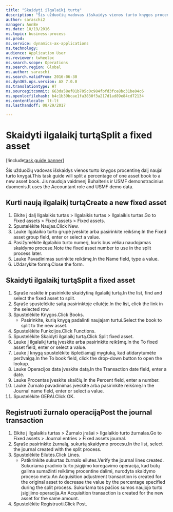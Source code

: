 ```yaml
--- 
title: "Skaidyti ilgalaikį turtą"
description: "Šis užduočių vadovas išskaidys vienos turto knygos procentinę dalį naujai turto knygai."
author: saraschi2
manager: AnnBe
ms.date: 10/19/2016
ms.topic: business-process
ms.prod: 
ms.service: dynamics-ax-applications
ms.technology: 
audience: Application User
ms.reviewer: twheeloc
ms.search.scope: Operations
ms.search.region: Global
ms.author: saraschi
ms.search.validFrom: 2016-06-30
ms.dyn365.ops.version: AX 7.0.0
ms.translationtype: HT
ms.sourcegitcommit: 663da58ef01b705c0c984fbfd3fce8bc31be04c6
ms.openlocfilehash: b4c1b39bcae1fa3830f3a217d1ad89e84cd72134
ms.contentlocale: lt-lt
ms.lasthandoff: 08/29/2017

---
```

# <a name="split-a-fixed-asset"></a><span data-ttu-id="5328b-103">Skaidyti ilgalaikį turtą</span><span class="sxs-lookup"><span data-stu-id="5328b-103">Split a fixed asset</span></span>

[!include[task guide banner](../../includes/task-guide-banner.md)]

<span data-ttu-id="5328b-104">Šis užduočių vadovas išskaidys vienos turto knygos procentinę dalį naujai turto knygai.</span><span class="sxs-lookup"><span data-stu-id="5328b-104">This task guide will split a percentage of one asset book to a new asset book.</span></span>  <span data-ttu-id="5328b-105">Jis naudoja vaidmenį Buhalteris ir USMF demonstracinius duomenis.</span><span class="sxs-lookup"><span data-stu-id="5328b-105">It uses the Accountant role and USMF demo data.</span></span>


## <a name="create-a-new-fixed-asset"></a><span data-ttu-id="5328b-106">Kurti naują ilgalaikį turtą</span><span class="sxs-lookup"><span data-stu-id="5328b-106">Create a new fixed asset</span></span>
1. <span data-ttu-id="5328b-107">Eikite į dalį Ilgalaikis turtas > Ilgalaikis turtas > Ilgalaikis turtas.</span><span class="sxs-lookup"><span data-stu-id="5328b-107">Go to Fixed assets > Fixed assets > Fixed assets.</span></span>
2. <span data-ttu-id="5328b-108">Spustelėkite Naujas.</span><span class="sxs-lookup"><span data-stu-id="5328b-108">Click New.</span></span>
3. <span data-ttu-id="5328b-109">Lauke Ilgalaikio turto grupė įveskite arba pasirinkite reikšmę.</span><span class="sxs-lookup"><span data-stu-id="5328b-109">In the Fixed asset group field, enter or select a value.</span></span>
4. <span data-ttu-id="5328b-110">Pasižymėkite ilgalaikio turto numerį, kuris bus vėliau naudojamas skaidymo procese.</span><span class="sxs-lookup"><span data-stu-id="5328b-110">Note the fixed asset number to use in the split process later.</span></span>
5. <span data-ttu-id="5328b-111">Lauke Pavadinimas surinkite reikšmę.</span><span class="sxs-lookup"><span data-stu-id="5328b-111">In the Name field, type a value.</span></span>
6. <span data-ttu-id="5328b-112">Uždarykite formą.</span><span class="sxs-lookup"><span data-stu-id="5328b-112">Close the form.</span></span>

## <a name="split-a-fixed-asset"></a><span data-ttu-id="5328b-113">Skaidyti ilgalaikį turtą</span><span class="sxs-lookup"><span data-stu-id="5328b-113">Split a fixed asset</span></span>
1. <span data-ttu-id="5328b-114">Sąraše raskite ir pasirinkite skaidytiną ilgalaikį turtą.</span><span class="sxs-lookup"><span data-stu-id="5328b-114">In the list, find and select the fixed asset to split.</span></span>
2. <span data-ttu-id="5328b-115">Sąraše spustelėkite saitą pasirinktoje eilutėje.</span><span class="sxs-lookup"><span data-stu-id="5328b-115">In the list, click the link in the selected row.</span></span>
3. <span data-ttu-id="5328b-116">Spustelėkite Knygos.</span><span class="sxs-lookup"><span data-stu-id="5328b-116">Click Books.</span></span>
    * <span data-ttu-id="5328b-117">Pasirinkite, kurią knygą padalinti naujajam turtui.</span><span class="sxs-lookup"><span data-stu-id="5328b-117">Select the book to split to the new asset.</span></span>  
4. <span data-ttu-id="5328b-118">Spustelėkite Funkcijos.</span><span class="sxs-lookup"><span data-stu-id="5328b-118">Click Functions.</span></span>
5. <span data-ttu-id="5328b-119">Spustelėkite Skaidyti ilgalaikį turtą.</span><span class="sxs-lookup"><span data-stu-id="5328b-119">Click Split fixed asset.</span></span>
6. <span data-ttu-id="5328b-120">Lauke Į ilgalaikį turtą įveskite arba pasirinkite reikšmę.</span><span class="sxs-lookup"><span data-stu-id="5328b-120">In the To fixed asset field, enter or select a value.</span></span>
7. <span data-ttu-id="5328b-121">Lauke Į knygą spustelėkite išplečiamąjį mygtuką, kad atidarytumėte peržvalgą.</span><span class="sxs-lookup"><span data-stu-id="5328b-121">In the To book field, click the drop-down button to open the lookup.</span></span>
8. <span data-ttu-id="5328b-122">Lauke Operacijos data įveskite datą.</span><span class="sxs-lookup"><span data-stu-id="5328b-122">In the Transaction date field, enter a date.</span></span>
9. <span data-ttu-id="5328b-123">Lauke Procentas įveskite skaičių.</span><span class="sxs-lookup"><span data-stu-id="5328b-123">In the Percent field, enter a number.</span></span>
10. <span data-ttu-id="5328b-124">Lauke Žurnalo pavadinimas įveskite arba pasirinkite reikšmę.</span><span class="sxs-lookup"><span data-stu-id="5328b-124">In the Journal name field, enter or select a value.</span></span>
11. <span data-ttu-id="5328b-125">Spustelėkite GERAI.</span><span class="sxs-lookup"><span data-stu-id="5328b-125">Click OK.</span></span>

## <a name="post-the-journal-transaction"></a><span data-ttu-id="5328b-126">Registruoti žurnalo operaciją</span><span class="sxs-lookup"><span data-stu-id="5328b-126">Post the journal transaction</span></span>
1. <span data-ttu-id="5328b-127">Eikite į Ilgalaikis turtas > Žurnalo įrašai > Ilgalaikio turto žurnalas.</span><span class="sxs-lookup"><span data-stu-id="5328b-127">Go to Fixed assets > Journal entries > Fixed assets journal.</span></span>
2. <span data-ttu-id="5328b-128">Sąraše pasirinkite žurnalą, sukurtą skaidymo procesu.</span><span class="sxs-lookup"><span data-stu-id="5328b-128">In the list, select the journal created with the split process.</span></span>
3. <span data-ttu-id="5328b-129">Spustelėkite Eilutės.</span><span class="sxs-lookup"><span data-stu-id="5328b-129">Click Lines.</span></span>
    * <span data-ttu-id="5328b-130">Patikrinkite sukurtas žurnalo eilutes.</span><span class="sxs-lookup"><span data-stu-id="5328b-130">Verify the journal lines created.</span></span>  <span data-ttu-id="5328b-131">Sukuriama pradinio turto įsigijimo koregavimo operacija, kad būtų galima sumažinti reikšmę procentine dalimi, nurodyta skaidymo proceso metu.</span><span class="sxs-lookup"><span data-stu-id="5328b-131">An Acquisition adjustment transaction is created for the original asset to decrease the value by the percentage specified during the split process.</span></span>  <span data-ttu-id="5328b-132">Sukuriama tos pačios sumos naujojo turto įsigijimo operacija.</span><span class="sxs-lookup"><span data-stu-id="5328b-132">An Acquisition transaction is created for the new asset for the same amount.</span></span>  
4. <span data-ttu-id="5328b-133">Spustelėkite Registruoti.</span><span class="sxs-lookup"><span data-stu-id="5328b-133">Click Post.</span></span>


